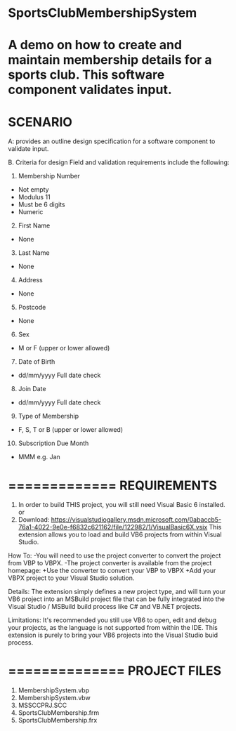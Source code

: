 # SportsClubMembershipSystem
A demo on how to create and maintain membership details for a sports club. This software component validates input.
========
SCENARIO
========
A: provides an outline design specification for a software component to validate
input.

B. Criteria for design
Field and validation requirements include the following:
1. Membership Number
- Not empty
- Modulus 11
- Must be 6 digits
- Numeric
2. First Name
- None
3. Last Name 
- None
4. Address 
- None
5. Postcode 
- None
6. Sex
- M or F (upper or lower allowed)
7. Date of Birth 
- dd/mm/yyyy Full date check
8. Join Date 
- dd/mm/yyyy Full date check
9. Type of Membership
- F, S, T or B (upper or lower allowed)
10. Subscription Due Month 
- MMM e.g. Jan

=============
REQUIREMENTS
=============
1. In order to build THIS project, you will still need Visual Basic 6 installed.
or
2. Download: https://visualstudiogallery.msdn.microsoft.com/0abaccb5-76a1-4022-9e0e-f6832c621162/file/122982/1/VisualBasic6X.vsix
This extension allows you to load and build VB6 projects from within Visual Studio.

How To:
-You will need to use the project converter to convert the project from VBP to VBPX.
-The project converter is available from the project homepage:
 +Use the converter to convert your VBP to VBPX
 +Add your VBPX project to your Visual Studio solution.

Details:
The extension simply defines a new project type, and will turn your VB6 project into an MSBuild project file that can be fully integrated into the Visual Studio / MSBuild build process like C# and VB.NET projects.

Limitations:
It's recommended you still use VB6 to open, edit and debug your projects, as the language is not supported from within the IDE. This extension is purely to bring your VB6 projects into the Visual Studio buid process.

==============
PROJECT FILES
==============
1. MembershipSystem.vbp
2. MembershipSystem.vbw
3. MSSCCPRJ.SCC
4. SportsClubMembership.frm
5. SportsClubMembership.frx

